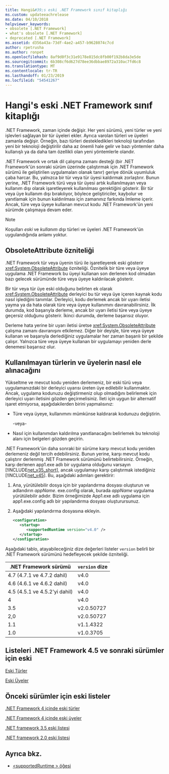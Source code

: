 ```yaml
---
title: Hangi&#39;s eski .NET Framework sınıf kitaplığı
ms.custom: updateeachrelease
ms.date: 04/10/2018
helpviewer_keywords:
- obsolete [.NET Framework]
- what's obsolete [.NET Framework]
- deprecated [.NET Framework]
ms.assetid: d356a43a-73df-4ae2-a457-b9628074c7cd
author: rpetrusha
ms.author: ronpet
ms.openlocfilehash: 8af9d0f3c31e9178e815dc8fb00f192b8da3e5de
ms.sourcegitcommit: 6b308cf6d627d78ee36dbbae8972a310ac7fd6c8
ms.translationtype: MT
ms.contentlocale: tr-TR
ms.lasthandoff: 01/23/2019
ms.locfileid: "54541267"
---
```

# <a name="what39s-obsolete-in-the-net-framework-class-library"></a>Hangi&#39;s eski .NET Framework sınıf kitaplığı
.NET Framework, zaman içinde değişir. Her yeni sürümü, yeni türler ve yeni işlevleri sağlayan bir tür üyeleri ekler. Ayrıca varolan türleri ve üyeleri zamanla değişir. Örneğin, bazı türleri destekledikleri teknoloji tarafından yeni bir teknoloji değiştirilir daha az önemli hale gelir ve bazı yöntemler daha kullanışlı ya da daha tam özellikli olan yeni yöntemlerle olandır.  
  
 .NET Framework ve ortak dil çalışma zamanı desteği (bir .NET Framework'ün sonraki sürüm üzerinde çalıştırmak için .NET Framework sürümü ile geliştirilen uygulamaları olanak tanır) geriye dönük uyumluluk çaba harcar. Bu, yalnızca bir tür veya tür üyesi kaldırmak zorlaştırır. Bunun yerine, .NET Framework türü veya tür üyesi artık kullanılmayan veya kullanım dışı olarak işaretleyerek kullanılması gerektiğini gösterir. Bir tür veya üye kullanım dışı bırakılıyor, böylece geliştiriciler, kaybolur ve yanıtlamak için bunun kaldırılması için zamanınız farkında İmleme içerir. Ancak, türe veya üyeye kullanan mevcut kodu .NET Framework'ün yeni sürümde çalışmaya devam eder.  
  
> [!NOTE]
>  Koşulları *eski* ve *kullanım dışı* türleri ve üyeleri .NET Framework'ün uygulandığında anlamı yoktur.  
  
## <a name="the-obsoleteattribute-attribute"></a>ObsoleteAttribute özniteliği  
 .NET Framework tür veya üyenin türü ile işaretleyerek eski gösterir <xref:System.ObsoleteAttribute> özniteliği. Öznitelik bir türe veya üyeye uygulama .NET Framework bu üyeyi kullanan son derlenen kod olmadan bazı gelecek sürümünde türe veya üyeye kaldırılacak gösterir.  
  
 Bir tür veya tür üye eski olduğunu belirten ek olarak <xref:System.ObsoleteAttribute> derleyici bu tür veya üye içeren kaynak kodu nasıl işlediğini tanımlar. Derleyici, kodu derlemek ancak bir uyarı iletisi yayma ya da hata olarak türe veya üyeye kullanımını davranabilirsiniz. İlk durumda, kod başarıyla derleme, ancak bir uyarı iletisi türe veya üyeye geçersiz olduğunu gösterir. İkinci durumda, derleme başarısız oluyor.  
  
 Derleme hata yerine bir uyarı iletisi üretse <xref:System.ObsoleteAttribute> çalışma zamanı davranışını etkilemez. Diğer bir deyişle, türe veya üyeye kullanan ve başarıyla derlediğiniz uygulamalar her zaman başarılı bir şekilde çalışır. Yalnızca türe veya üyeye kullanan bir uygulamayı yeniden derle denemesi başarısız olur.  
  
## <a name="how-to-handle-obsolete-types-and-members"></a>Kullanılmayan türlerin ve üyelerin nasıl ele alınacağını  
 Yükseltme ve mevcut kodu yeniden derlemeniz, bir eski türü veya uygulamanızdaki bir derleyici uyarısı üreten üye edilebilir kullanmaktır. Ancak, uygulama kodunuzu değiştirmeniz olup olmadığını belirlemek için derleyici uyarı iletisini gözden geçirmelisiniz. İleti için uygun bir alternatif işaret etmiyorsa, aşağıdakilerden birini yapmalısınız:  
  
-   Türe veya üyeye, kullanımını mümkünse kaldırarak kodunuzu değiştirin.  
  
     -veya-  
  
-   Nasıl için kullanımdan kaldırılma yanıtlanacağını belirlemek bu teknoloji alanı için belgeleri gözden geçirin.  
  
 .NET Framework'ün daha sonraki bir sürüme karşı mevcut kodu yeniden derlemeniz değil tercih edebilirsiniz. Bunun yerine, karşı mevcut kodu çalıştırır derlenmiş .NET Framework sürümünü belirtebilirsiniz. Örneğin, karşı derlenen app1.exe adlı bir uygulama olduğunu varsayın [!INCLUDE[net_v35_short](../../../includes/net-v35-short-md.md)], ancak uygulamayı karşı çalıştırmak istediğiniz [!INCLUDE[net_v45](../../../includes/net-v45-md.md)]. Bu, aşağıdaki adımları gerektirir:  
  
1.  Ana, yürütülebilir dosya için bir yapılandırma dosyası oluşturun ve adlandırın *appName*. exe.config olarak, burada *appName* uygulama yürütülebilir adıdır. Bizim örneğimizde App1.exe adlı uygulama için app1.exe.config adlı bir yapılandırma dosyası oluşturursunuz.  
  
2.  Aşağıdaki yapılandırma dosyasına ekleyin.  
  
    ```xml  
    <configuration>  
       <startup>   
          <supportedRuntime version="v4.0" />  
       </startup>  
    </configuration>  
    ```  
  
 Aşağıdaki tablo, atayabileceğiniz dize değerleri listeler `version` belirli bir .NET Framework sürümünü hedefleyecek şekilde özniteliği.  
  
|.NET Framework sürümü|`version` dize|
|-|-|  
|4.7 (4.7.1 ve 4.7.2 dahil)|v4.0|  
|4.6 (4.6.1 ve 4.6.2 dahil)|v4.0|  
|4.5 (4.5.1 ve 4.5.2'yi dahil)|v4.0|  
|4|v4.0|  
|3.5|v2.0.50727|  
|2,0|v2.0.50727|  
|1.1|v1.1.4322|  
|1.0|v1.0.3705|  
  
## <a name="obsolete-lists-for-the-net-framework-45-and-later-versions"></a>Listeleri .NET Framework 4.5 ve sonraki sürümler için eski  
 [Eski Türler](../../../docs/framework/whats-new/obsolete-types.md)  
  
 [Eski Üyeler](../../../docs/framework/whats-new/obsolete-members.md)  
  
## <a name="obsolete-lists-for-previous-versions"></a>Önceki sürümler için eski listeler  
 [.NET Framework 4 içinde eski türler](https://go.microsoft.com/fwlink/?LinkId=224224)  
  
 [.NET Framework 4 içinde eski üyeler](https://go.microsoft.com/fwlink/?LinkId=224227)  
  
 [.NET framework 3.5 eski listesi](https://go.microsoft.com/fwlink/?LinkId=163710)  
  
 [.NET framework 2.0 eski listesi](https://go.microsoft.com/fwlink/?LinkID=125264)  
  
## <a name="see-also"></a>Ayrıca bkz.
- [\<supportedRuntime > öğesi](../../../docs/framework/configure-apps/file-schema/startup/supportedruntime-element.md)
